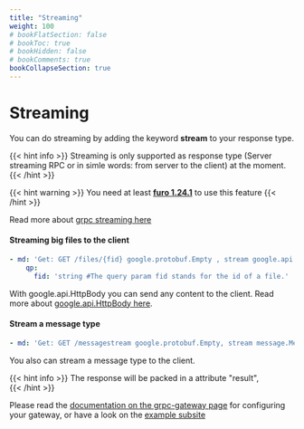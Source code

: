 ```yaml
---
title: "Streaming"
weight: 100
# bookFlatSection: false
# bookToc: true
# bookHidden: false
# bookComments: true
bookCollapseSection: true
---
```


# Streaming

You can do streaming by adding the keyword **stream** to your response type. 

{{< hint info >}}
Streaming is only supported as response type (Server streaming RPC or in simle words: from server to the client) at the moment.
{{< /hint >}}

{{< hint warning >}}
You need at least [**furo 1.24.1**](https://furo.pro/) to use this feature 
{{< /hint >}}

Read more about [grpc streaming here](https://grpc.io/docs/what-is-grpc/core-concepts/#server-streaming-rpc)

#### Streaming big files to the client
```yaml
- md: 'Get: GET /files/{fid} google.protobuf.Empty , stream google.api.HttpBody #Returns the raw file'
    qp:
      fid: 'string #The query param fid stands for the id of a file.'
```
With google.api.HttpBody you can send any content to the client. Read more about [google.api.HttpBody here](https://github.com/googleapis/googleapis/blob/master/google/api/httpbody.proto). 

#### Stream a message type
```yaml
- md: 'Get: GET /messagestream google.protobuf.Empty, stream message.Message #Returns a stream of messages'
```
You also can stream a message type to the client.

{{< hint info >}}
The response will be packed in a attribute "result",  
{{< /hint >}}



Please read the [documentation on the grpc-gateway page](https://grpc-ecosystem.github.io/grpc-gateway/docs/mapping/customizing_your_gateway/) for configuring your gateway, or have a look on the [example subsite](/docs/overview/streaming/grpc_gateway/.)
